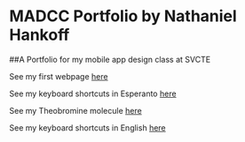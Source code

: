 # MADCC Portfolio by Nathaniel Hankoff
##A Portfolio for my mobile app design class at SVCTE

See my first webpage [here](https://nateshade.github.io/madccport/firstpage.html)

See my keyboard shortcuts in Esperanto [here](https://nateshade.github.io/madccport/keys2.html)

See my Theobromine molecule [here](https://nateshade.github.io/madccport/Theobromine.html)

See my keyboard shortcuts in English [here](https://nateshade.github.io/madccport/Coderef.html)
